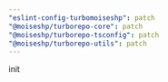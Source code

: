 ```yaml
---
"eslint-config-turbomoiseshp": patch
"@moiseshp/turborepo-core": patch
"@moiseshp/turborepo-tsconfig": patch
"@moiseshp/turborepo-utils": patch
---
```


init
